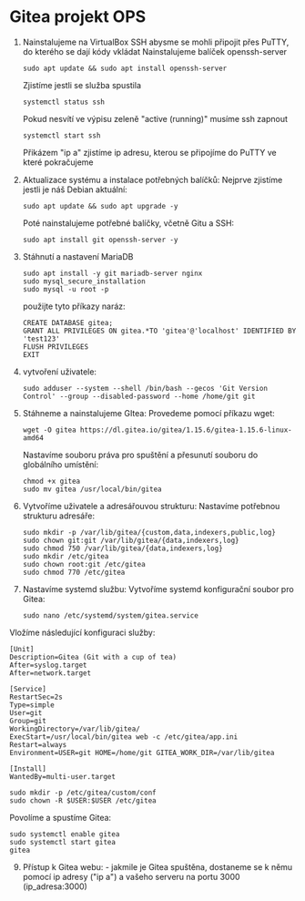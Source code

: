 # Gitea projekt OPS
1. Nainstalujeme na VirtualBox SSH abysme se mohli připojit přes PuTTY, do kterého se dají kódy vkládat
     Nainstalujeme balíček openssh-server
     ```
     sudo apt update && sudo apt install openssh-server
     ```
     Zjistíme jestli se služba spustila
     ```
     systemctl status ssh
     ```
     Pokud nesvítí ve výpisu zeleně "active (running)" musíme ssh zapnout
     ```
     systemctl start ssh
     ```
     Přikázem "ip a" zjistíme ip adresu, kterou se připojíme do PuTTY ve které pokračujeme
   
3. Aktualizace systému a instalace potřebných balíčků:
   Nejprve zjistíme jestli je náš Debian aktuální:
   ```
   sudo apt update && sudo apt upgrade -y
   ```
   Poté nainstalujeme potřebné balíčky, včetně Gitu a SSH:
   ```
   sudo apt install git openssh-server -y
   ```
   


4. Stáhnutí a nastavení MariaDB
   ```
   sudo apt install -y git mariadb-server nginx
   sudo mysql_secure_installation
   sudo mysql -u root -p
   ```
   
   použijte tyto příkazy naráz:
   ```
   CREATE DATABASE gitea;
   GRANT ALL PRIVILEGES ON gitea.*TO 'gitea'@'localhost' IDENTIFIED BY 'test123'      
   FLUSH PRIVILEGES
   EXIT
   ``` 
6. vytvoření uživatele:
   ``` 
   sudo adduser --system --shell /bin/bash --gecos 'Git Version Control' --group --disabled-password --home /home/git git
   ``` 

   
8. Stáhneme a nainstalujeme GItea:
     Provedeme pomocí příkazu wget:
     ``` 
     wget -O gitea https://dl.gitea.io/gitea/1.15.6/gitea-1.15.6-linux-amd64
     ``` 
     Nastavíme souboru práva pro spuštění a přesunutí souboru do globálního umístění:
     ``` 
     chmod +x gitea
     sudo mv gitea /usr/local/bin/gitea
     ``` 
10. Vytvoříme uživatele a adresářouvou strukturu:
      Nastavíme potřebnou strukturu adresáře:
      ``` 
      sudo mkdir -p /var/lib/gitea/{custom,data,indexers,public,log}
      sudo chown git:git /var/lib/gitea/{data,indexers,log}
      sudo chmod 750 /var/lib/gitea/{data,indexers,log}
      sudo mkdir /etc/gitea
      sudo chown root:git /etc/gitea
      sudo chmod 770 /etc/gitea
      ``` 
12. Nastavíme systemd službu:
   Vytvoříme systemd konfigurační soubor pro Gitea:
    ``` 
    sudo nano /etc/systemd/system/gitea.service
    ``` 
   Vložíme následující konfiguraci služby:
```
[Unit]
Description=Gitea (Git with a cup of tea)
After=syslog.target
After=network.target

[Service]
RestartSec=2s
Type=simple
User=git
Group=git
WorkingDirectory=/var/lib/gitea/
ExecStart=/usr/local/bin/gitea web -c /etc/gitea/app.ini
Restart=always
Environment=USER=git HOME=/home/git GITEA_WORK_DIR=/var/lib/gitea

[Install]
WantedBy=multi-user.target
```

 ``` 
 sudo mkdir -p /etc/gitea/custom/conf
 sudo chown -R $USER:$USER /etc/gitea
 ``` 
      
 Povolíme a spustíme Gitea:
 ```
 sudo systemctl enable gitea
 sudo systemctl start gitea
 gitea
 ```

9. Přístup k Gitea webu:
        - jakmile je Gitea spuštěna, dostaneme se k němu pomocí ip adresy ("ip a") a vašeho serveru na portu 3000
                (ip_adresa:3000)
